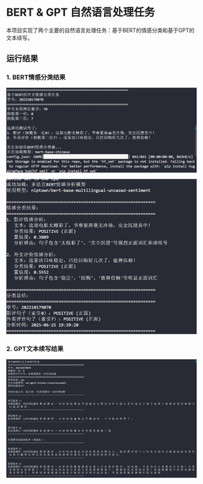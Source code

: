 # BERT & GPT 自然语言处理任务

本项目实现了两个主要的自然语言处理任务：基于BERT的情感分类和基于GPT的文本续写。


## 运行结果

### 1. BERT情感分类结果

![image-20250625194134544](image/image-20250625194134544.png)

![image-20250625194201371](image/image-20250625194201371.png)

### 2. GPT文本续写结果

![image-20250625195837640](image/image-20250625195837640.png)
